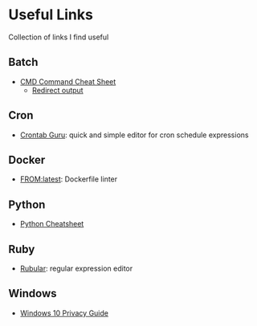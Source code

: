 # Useful Links
Collection of links I find useful

## Batch
* [CMD Command Cheat Sheet](https://ss64.com/nt/)
  * [Redirect output](https://ss64.com/nt/syntax-redirection.html)

## Cron
* [Crontab Guru](https://crontab.guru/): quick and simple editor for cron schedule expressions

## Docker
* [FROM:latest](https://www.fromlatest.io): Dockerfile linter

## Python
* [Python Cheatsheet](https://gto76.github.io/python-cheatsheet/)

## Ruby
* [Rubular](http://rubular.com): regular expression editor

## Windows
* [Windows 10 Privacy Guide](https://fdossena.com/?p=w10debotnet/index_1803.frag)
